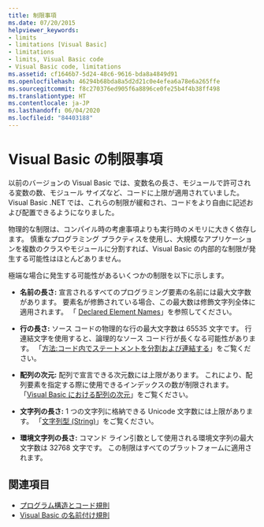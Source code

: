 ```yaml
---
title: 制限事項
ms.date: 07/20/2015
helpviewer_keywords:
- limits
- limitations [Visual Basic]
- limitations
- limits, Visual Basic code
- Visual Basic code, limitations
ms.assetid: cf1646b7-5d24-48c6-9616-bda8a4849d91
ms.openlocfilehash: 46294b68bda8a5d2d21c0e4efea6a78e6a265ffe
ms.sourcegitcommit: f8c270376ed905f6a8896ce0fe25b4f4b38ff498
ms.translationtype: HT
ms.contentlocale: ja-JP
ms.lasthandoff: 06/04/2020
ms.locfileid: "84403188"
---
```

# <a name="visual-basic-limitations"></a>Visual Basic の制限事項
以前のバージョンの Visual Basic では、変数名の長さ、モジュールで許可される変数の数、モジュール サイズなど、コードに上限が適用されていました。 Visual Basic .NET では、これらの制限が緩和され、コードをより自由に記述および配置できるようになりました。  
  
 物理的な制限は、コンパイル時の考慮事項よりも実行時のメモリに大きく依存します。 慎重なプログラミング プラクティスを使用し、大規模なアプリケーションを複数のクラスやモジュールに分割すれば、Visual Basic の内部的な制限が発生する可能性はほとんどありません。  
  
 極端な場合に発生する可能性があるいくつかの制限を以下に示します。  
  
- **名前の長さ:** 宣言されるすべてのプログラミング要素の名前には最大文字数があります。 要素名が修飾されている場合、この最大数は修飾文字列全体に適用されます。 「 [Declared Element Names](../language-features/declared-elements/declared-element-names.md)」を参照してください。  
  
- **行の長さ:** ソース コードの物理的な行の最大文字数は 65535 文字です。 行連結文字を使用すると、論理的なソース コード行が長くなる可能性があります。 「[方法:コード内でステートメントを分割および連結する](how-to-break-and-combine-statements-in-code.md)」をご覧ください。  
  
- **配列の次元:** 配列で宣言できる次元数には上限があります。 これにより、配列要素を指定する際に使用できるインデックスの数が制限されます。 「[Visual Basic における配列の次元](../language-features/arrays/array-dimensions.md)」をご覧ください。  
  
- **文字列の長さ:** 1 つの文字列に格納できる Unicode 文字数には上限があります。 「[文字列型 (String)](../../language-reference/data-types/string-data-type.md)」をご覧ください。  
  
- **環境文字列の長さ:** コマンド ライン引数として使用される環境文字列の最大文字数は 32768 文字です。 この制限はすべてのプラットフォームに適用されます。  
  
## <a name="see-also"></a>関連項目

- [プログラム構造とコード規則](program-structure-and-code-conventions.md)
- [Visual Basic の名前付け規則](naming-conventions.md)
